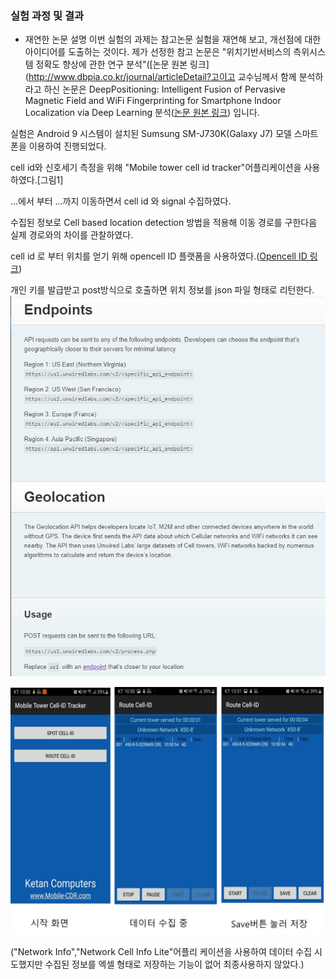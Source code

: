 ### 실험 과정 및 결과
* 재연한 논문 설명
이번 실험의 과제는 참고논문 실험을 재연해 보고, 개선점에 대한 아이디어를 도출하는 것이다.
제가 선정한 참고 논문은 "위치기반서비스의 측위시스템 정확도 향상에 관한 연구 분석"([논문 원본 링크](http://www.dbpia.co.kr/journal/articleDetail?고이고 교수님께서 함께 분석하라고 하신 논문은 DeepPositioning:  Intelligent Fusion of Pervasive Magnetic Field and WiFi Fingerprinting for Smartphone Indoor Localization via Deep Learning 분석([논문 원본 링크](https://ieeexplore.ieee.org/document/8260607))
입니다. 


실험은 Android 9 시스템이 설치된 Sumsung SM-J730K(Galaxy J7) 모델 스마트폰을 이용하여 진행되었다.

cell id와 신호세기 측정을 위해 "Mobile tower cell id tracker"어플리케이션을 사용하였다.[그림1]

...에서 부터 ...까지 이동하면서 cell id 와 signal 수집하였다.

 수집된 정보로 Cell based location detection 방법을 적용해 이동 경로를 구한다음 실제 경로와의 차이를 관찰하였다. 
  
 cell id 로 부터 위치를 얻기 위해 opencell ID 플랫폼을 사용하였다.([Opencell ID 링크](https://opencellid.org))
 
 개인 키를 발급받고 post방식으로 호출하면 위치 정보를 json 파일 형태로 리턴한다.
![그림2:opencellid API설명](./api.PNG)  
 
 


![그림1:데이터 수집에 사용된 어플리케이션](./ap_used.png) 

("Network Info","Network Cell Info Lite"어플리 케이션을 사용하여 데이터 수집 시도했지만 수집된 정보를 엑셀 형태로 저장하는 기능이 없어 최종사용하지 않았다.)


